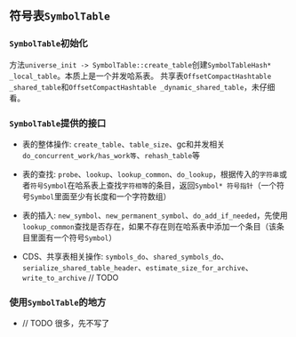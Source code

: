 ## 符号表`SymbolTable`

### `SymbolTable`初始化
方法`universe_init -> SymbolTable::create_table`创建`SymbolTableHash* _local_table`。本质上是一个并发哈系表。
共享表`OffsetCompactHashtable _shared_table`和`OffsetCompactHashtable _dynamic_shared_table`，未仔细看。


### `SymbolTable`提供的接口
- 表的整体操作: `create_table`、`table_size`、gc和并发相关`do_concurrent_work/has_work等`、`rehash_table`等
- 表的查找: `probe`、`lookup`、`lookup_common`、`do_lookup`，根据传入的`字符串`或者`符号Symbol`在哈系表上查找`字符相等`的条目，返回`Symbol* 符号指针`（一个符号`Symbol`里面至少有长度和一个字符数组）
- 表的插入: `new_symbol`、`new_permanent_symbol`、`do_add_if_needed`，先使用`lookup_common`查找是否存在，如果不存在则在哈系表中添加一个条目（该条目里面有一个符号`Symbol`）

- CDS、共享表相关操作: `symbols_do`、`shared_symbols_do`、`serialize_shared_table_header`、`estimate_size_for_archive`、`write_to_archive`  // TODO


### 使用`SymbolTable`的地方
- // TODO 很多，先不写了

